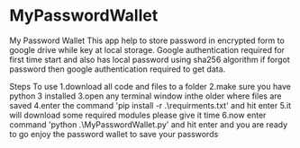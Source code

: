 # MyPasswordWallet
My Password Wallet
This app help to store password in encrypted form to google drive while key at local storage. Google authentication required for first time start and also has local password using sha256 algorithm if forgot password then google authentication required to get data.

Steps To use
1.download all code and files to a folder 
2.make sure you have python 3 installed
3.open any terminal window inthe older where files are saved
4.enter the command 'pip install -r .\requirments.txt' and hit enter
5.it will download some required modules please give it time
6.now enter command 'python .\MyPasswordWallet.py' and hit enter and you are ready to go
enjoy the password wallet to save your passwords
